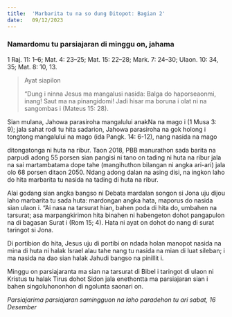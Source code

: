 ```yaml
---
title:  'Marbarita tu na so dung Ditopot: Bagian 2'
date:   09/12/2023
---
```


### Namardomu tu parsiajaran di minggu on, jahama
1 Raj. 11: 1–6; Mat. 4: 23–25; Mat. 15: 22–28; Mark. 7: 24–30; Ulaon. 10: 34, 35; Mat. 8: 10, 13.

> <p>Ayat siapilon</p>
> “Dung i ninna Jesus ma mangalusi nasida: Balga do haporseaonmi, inang! Saut ma na pinangidomi! Jadi hisar ma boruna i olat ni na sangombas i (Mateus 15: 28).

Sian mulana, Jahowa parasiroha mangalului anakNa na mago i (1 Musa 3: 9); jala sahat rodi tu hita sadarion, Jahowa parasiroha na gok holong i tongtong mangalului na mago (ida Pangk. 14: 6-12), nang nasida na mago

ditongatonga ni huta na ribur. Taon 2018, PBB manurathon sada barita na parpudi adong 55 porsen sian pangisi ni tano on tading ni huta na ribur jala na sai martambatama dope tahe (mangihuthon bilangan ni angka ari-ari) jala olo 68 porsen ditaon 2050. Ndang adong dalan na asing disi, na ingkon laho do hita marbarita tu nasida na tading di huta na ribur.

Alai godang sian angka bangso ni Debata mardalan songon si Jona uju dijou laho marbarita tu sada huta: mardongan angka hata, maporus do nasida sian ulaon i. “Ai nasa na tarsurat hian, bahen poda di hita do, umbahen na tarsurat; asa marpangkirimon hita binahen ni habengeton dohot pangapulon na di bagasan Surat i (Rom 15; 4). Hata ni ayat on dohot do nang di surat taringot si Jona.

Di portibion do hita, Jesus uju di portibi on ndada holan manopot nasida na mina di huta ni halak Israel alau tahe nang tu nasida na mian di luat sileban; i ma nasida na dao sian halak Jahudi bangso na pinillit i.

Minggu on parsiajaranta ma sian na tarsurat di Bibel i taringot di ulaon ni Kristus tu halak Tirus dohot Sidon jala enethontta ma parsiajaran sian i bahen singoluhononhon di ngolunta saonari on.

_Parsiajarima parsiajaran samingguon na laho paradehon tu ari sabat, 16 Desember_
